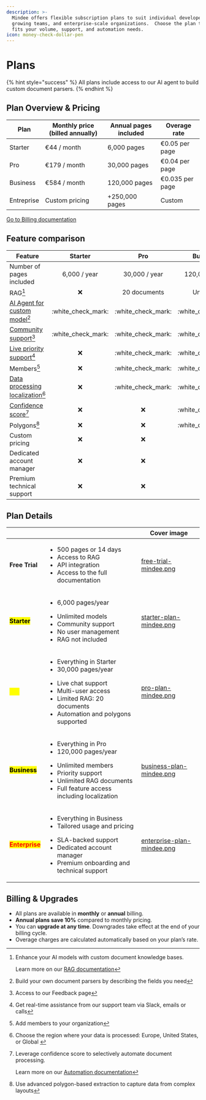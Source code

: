 ```yaml
---
description: >-
  Mindee offers flexible subscription plans to suit individual developers,
  growing teams, and enterprise-scale organizations.  Choose the plan that best
  fits your volume, support, and automation needs.
icon: money-check-dollar-pen
---
```


# Plans

{% hint style="success" %}
All plans include access to our AI agent to build custom document parsers.
{% endhint %}

## Plan Overview & Pricing

| Plan       | Monthly price (billed annually) | Annual pages included | Overage rate    |
| ---------- | ------------------------------- | --------------------- | --------------- |
| Starter    | €44 / month                     | 6,000 pages           | €0.05 per page  |
| Pro        | €179 / month                    | 30,000 pages          | €0.04 per page  |
| Business   | €584 / month                    | 120,000 pages         | €0.035 per page |
| Entreprise | Custom pricing                  | +250,000 pages        | Custom          |

<a href="billing.md" class="button primary">Go to Billing documentation</a>

## Feature comparison

| Feature                                                |        Starter       |          Pro         |       Business       |      Enterprise      |
| ------------------------------------------------------ | :------------------: | :------------------: | :------------------: | :------------------: |
| Number of pages included                               |     6,000 / year     |     30,000 / year    |    120,000 / year    |    +250,000 / year   |
| RAG[^1]                                                |          :x:         |     20 documents     |       Unlimited      |       Unlimited      |
| [AI Agent for custom model](#user-content-fn-2)[^2]    | :white\_check\_mark: | :white\_check\_mark: | :white\_check\_mark: | :white\_check\_mark: |
| [Community support](#user-content-fn-3)[^3]            | :white\_check\_mark: | :white\_check\_mark: | :white\_check\_mark: | :white\_check\_mark: |
| [Live priority support](#user-content-fn-4)[^4]        |          :x:         | :white\_check\_mark: | :white\_check\_mark: | :white\_check\_mark: |
| Members[^5]                                            |          :x:         | :white\_check\_mark: | :white\_check\_mark: | :white\_check\_mark: |
| [Data processing localization](#user-content-fn-6)[^6] |          :x:         | :white\_check\_mark: | :white\_check\_mark: | :white\_check\_mark: |
| [Confidence score](#user-content-fn-7)[^7]             |          :x:         |          :x:         | :white\_check\_mark: | :white\_check\_mark: |
| Polygons[^8]                                           |          :x:         |          :x:         | :white\_check\_mark: | :white\_check\_mark: |
| Custom pricing                                         |          :x:         |          :x:         |          :x:         | :white\_check\_mark: |
| Dedicated account manager                              |          :x:         |          :x:         |          :x:         | :white\_check\_mark: |
| Premium technical support                              |          :x:         |          :x:         |          :x:         | :white\_check\_mark: |

## Plan Details

<table data-view="cards" data-full-width="false"><thead><tr><th></th><th></th><th data-hidden data-card-cover data-type="image">Cover image</th></tr></thead><tbody><tr><td><strong>Free Trial</strong></td><td><ul><li>500 pages or 14 days</li><li>Access to RAG</li><li>API integration</li><li>Access to the full documentation</li></ul></td><td><a href="../.gitbook/assets/free-trial-mindee.png">free-trial-mindee.png</a></td></tr><tr><td><mark style="color:$primary;"><strong>Starter</strong></mark></td><td><ul><li>6,000 pages/year</li></ul><ul><li>Unlimited models</li><li>Community support</li><li>No user management</li><li>RAG not included</li></ul></td><td><a href="../.gitbook/assets/starter-plan-mindee.png">starter-plan-mindee.png</a></td></tr><tr><td><mark style="color:yellow;"><strong>Pro</strong></mark></td><td><ul><li>Everything in Starter</li><li>30,000 pages/year</li></ul><ul><li>Live chat support</li><li>Multi-user access</li><li>Limited RAG: 20 documents</li><li>Automation and polygons supported</li></ul></td><td><a href="../.gitbook/assets/pro-plan-mindee.png">pro-plan-mindee.png</a></td></tr><tr><td><mark style="color:$success;"><strong>Business</strong></mark></td><td><ul><li>Everything in Pro</li><li>120,000 pages/year</li></ul><ul><li>Unlimited members</li><li>Priority support</li><li>Unlimited RAG documents</li><li>Full feature access including localization</li></ul></td><td><a href="../.gitbook/assets/business-plan-mindee.png">business-plan-mindee.png</a></td></tr><tr><td><mark style="color:red;"><strong>Enterprise</strong></mark></td><td><ul><li>Everything in Business</li><li>Tailored usage and pricing</li></ul><ul><li>SLA-backed support</li><li>Dedicated account manager</li><li>Premium onboarding and technical support</li></ul></td><td><a href="../.gitbook/assets/enterprise-plan-mindee.png">enterprise-plan-mindee.png</a></td></tr></tbody></table>



## Billing & Upgrades

* All plans are available in **monthly** or **annual** billing.
* **Annual plans save 10%** compared to monthly pricing.
* You can **upgrade at any time**. Downgrades take effect at the end of your billing cycle.
* Overage charges are calculated automatically based on your plan’s rate.

[^1]: Enhance your AI models with custom document knowledge bases.

    Learn more on our [RAG documentation](https://docs.mindee.com/models/improving-accuracy)

[^2]: Build your own document parsers by describing the fields you need

[^3]: Access to our Feedback page

[^4]: Get real-time assistance from our support team via Slack, emails or calls

[^5]: Add members to your organization

[^6]: Choose the region where your data is processed: Europe, United States, or Global&#x20;

[^7]: Leverage confidence score to selectively automate document processing.



    Learn more on our [Automation documentation](../models/automation-confidence-score.md)

[^8]: Use advanced polygon-based extraction to capture data from complex layouts
